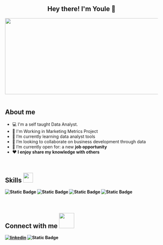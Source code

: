 <div align="center">
  <h2>Hey there! I'm Youle 👋 </h2>
    <img src="https://github.com/user-attachments/assets/dacd2836-11d9-4511-9199-8a7a2d6f8c87" width="650" height="250" >
</div>
<br>
<h2> About me </h2>

- 💻 I'm a self taught Data Analyst.
- 🔭 I'm Working in Marketing Metrics Project
- 🌱 I’m currently learning data analyst tools
- 👯 I’m looking to collaborate on business development through data
- 🤔 I’m currently open for: a new <b>job opportunity
- ❤️ I enjoy share my knowledge with others

<br>
<h2> Skills <img src = "https://media2.giphy.com/media/QssGEmpkyEOhBCb7e1/giphy.gif?cid=ecf05e47a0n3gi1bfqntqmob8g9aid1oyj2wr3ds3mg700bl&rid=giphy.gif" width = 32px> </h2>

![Static Badge](https://img.shields.io/badge/Microsoft-Excel-green)
![Static Badge](https://img.shields.io/badge/Microsoft-PowerBI-darkgreen)
![Static Badge](https://img.shields.io/badge/PostgreSQL-lightgray?link=https%3A%2F%2Fwww.postgresql.org%2F)
![Static Badge](https://img.shields.io/badge/Python-blue)

<br>
<h2> Connect with me <img src='https://media4.giphy.com/media/v1.Y2lkPTc5MGI3NjExcGN0a3dpZjVyZWNrdHRqb21rbjFsam9uYjZsbHp4eXk2eHlzNGo3YSZlcD12MV9pbnRlcm5hbF9naWZfYnlfaWQmY3Q9cw/rkzUVAQe0zC52ActrJ/giphy.gif' width="50px"> </h2>

[![linkedin](https://img.shields.io/badge/linkedin-0A66C2?style=for-the-badge&logo=linkedin&logoColor=white)]([https://www.linkedin.com/](https://www.linkedin.com/in/youleissy-pino/))
![Static Badge](https://img.shields.io/badge/Gmail-red?labelColor=White&link=pinoyi2022gmail.com)
